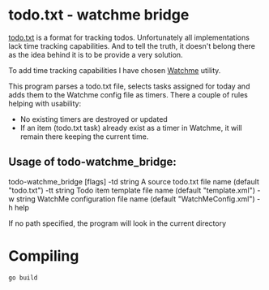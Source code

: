 # todo.txt - watchme bridge

[todo.txt](http://todotxt.org/) is a format for tracking todos. Unfortunately all implementations lack time tracking capabilities. And to tell the truth, it doesn't belong there as the idea behind it is to be provide a very solution.

To add time tracking capabilities I have chosen [Watchme](http://www.flamebrain.com/download-watchme/) utility.

This program parses a todo.txt file, selects tasks assigned for today and adds them to the Watchme config file as timers. There a couple of rules helping with usability:

- No existing timers are destroyed or updated
- If an item (todo.txt task) already exist as a timer in Watchme, it will remain there keeping the current time.

## Usage of todo-watchme_bridge:
todo-watchme_bridge [flags]
  -td string
        A source todo.txt file name (default "todo.txt")
  -tt string
        Todo item template file name (default "template.xml")
  -w string
        WatchMe configuration file name (default "WatchMeConfig.xml")
  -h help

If no path specified, the program will look in the current directory

# Compiling

```
go build
```

